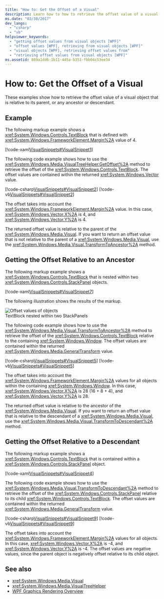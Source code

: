 ```yaml
---
title: "How to: Get the Offset of a Visual"
description: Learn how to how to retrieve the offset value of a visual object that is relative to its parent, or any ancestor or descendant.
ms.date: "03/30/2017"
dev_langs: 
  - "csharp"
  - "vb"
helpviewer_keywords: 
  - "getting offset values from visual objects [WPF]"
  - "offset values [WPF], retrieving from visual objects [WPF]"
  - "visual objects [WPF], retrieving offset values from"
  - "retrieving offset values from visual objects [WPF]"
ms.assetid: 889a1dd6-1b11-445a-b351-fbb04c53ee34
---
```

# How to: Get the Offset of a Visual
These examples show how to retrieve the offset value of a visual object that is relative to its parent, or any ancestor or descendant.  
  
## Example  
 The following markup example shows a <xref:System.Windows.Controls.TextBlock> that is defined with <xref:System.Windows.FrameworkElement.Margin%2A> value of 4.  
  
 [!code-xaml[VisualSnippets#VisualSnippet1](~/samples/snippets/csharp/VS_Snippets_Wpf/VisualSnippets/CSharp/Window1.xaml#visualsnippet1)]  
  
 The following code example shows how to use the <xref:System.Windows.Media.VisualTreeHelper.GetOffset%2A> method to retrieve the offset of the <xref:System.Windows.Controls.TextBlock>. The offset values are contained within the returned <xref:System.Windows.Vector> value.  
  
 [!code-csharp[VisualSnippets#VisualSnippet2](~/samples/snippets/csharp/VS_Snippets_Wpf/VisualSnippets/CSharp/Window1.xaml.cs#visualsnippet2)]
 [!code-vb[VisualSnippets#VisualSnippet2](~/samples/snippets/visualbasic/VS_Snippets_Wpf/VisualSnippets/visualbasic/window1.xaml.vb#visualsnippet2)]  
  
 The offset takes into account the <xref:System.Windows.FrameworkElement.Margin%2A> value. In this case, <xref:System.Windows.Vector.X%2A> is 4, and <xref:System.Windows.Vector.Y%2A> is 4.  
  
 The returned offset value is relative to the parent of the <xref:System.Windows.Media.Visual>. If you want to return an offset value that is not relative to the parent of a <xref:System.Windows.Media.Visual>, use the <xref:System.Windows.Media.Visual.TransformToAncestor%2A> method.  
  
## Getting the Offset Relative to an Ancestor  
 The following markup example shows a <xref:System.Windows.Controls.TextBlock> that is nested within two <xref:System.Windows.Controls.StackPanel> objects.  
  
 [!code-xaml[VisualSnippets#VisualSnippet7](~/samples/snippets/csharp/VS_Snippets_Wpf/VisualSnippets/CSharp/Window2.xaml#visualsnippet7)]  
  
 The following illustration shows the results of the markup.  
  
 ![Offset values of objects](./media/visualoffset-01.png "VisualOffset_01")  
TextBlock nested within two StackPanels  
  
 The following code example shows how to use the <xref:System.Windows.Media.Visual.TransformToAncestor%2A> method to retrieve the offset of the <xref:System.Windows.Controls.TextBlock> relative to the containing <xref:System.Windows.Window>. The offset values are contained within the returned <xref:System.Windows.Media.GeneralTransform> value.  
  
 [!code-csharp[VisualSnippets#VisualSnippet5](~/samples/snippets/csharp/VS_Snippets_Wpf/VisualSnippets/CSharp/Window1.xaml.cs#visualsnippet5)]
 [!code-vb[VisualSnippets#VisualSnippet5](~/samples/snippets/visualbasic/VS_Snippets_Wpf/VisualSnippets/visualbasic/window1.xaml.vb#visualsnippet5)]  
  
 The offset takes into account the <xref:System.Windows.FrameworkElement.Margin%2A> values for all objects within the containing <xref:System.Windows.Window>. In this case, <xref:System.Windows.Vector.X%2A> is 28 (16 + 8 + 4), and <xref:System.Windows.Vector.Y%2A> is 28.  
  
 The returned offset value is relative to the ancestor of the <xref:System.Windows.Media.Visual>. If you want to return an offset value that is relative to the descendant of a <xref:System.Windows.Media.Visual>, use the <xref:System.Windows.Media.Visual.TransformToDescendant%2A> method.  
  
## Getting the Offset Relative to a Descendant  
 The following markup example shows a <xref:System.Windows.Controls.TextBlock> that is contained within a <xref:System.Windows.Controls.StackPanel> object.  
  
 [!code-xaml[VisualSnippets#VisualSnippet4](~/samples/snippets/csharp/VS_Snippets_Wpf/VisualSnippets/CSharp/Window1.xaml#visualsnippet4)]  
  
 The following code example shows how to use the <xref:System.Windows.Media.Visual.TransformToDescendant%2A> method to retrieve the offset of the <xref:System.Windows.Controls.StackPanel> relative to its child <xref:System.Windows.Controls.TextBlock>. The offset values are contained within the returned <xref:System.Windows.Media.GeneralTransform> value.  
  
 [!code-csharp[VisualSnippets#VisualSnippet9](~/samples/snippets/csharp/VS_Snippets_Wpf/VisualSnippets/CSharp/Window1.xaml.cs#visualsnippet9)]
 [!code-vb[VisualSnippets#VisualSnippet9](~/samples/snippets/visualbasic/VS_Snippets_Wpf/VisualSnippets/visualbasic/window1.xaml.vb#visualsnippet9)]  
  
 The offset takes into account the <xref:System.Windows.FrameworkElement.Margin%2A> values for all objects. In this case, <xref:System.Windows.Vector.X%2A> is -4, and <xref:System.Windows.Vector.Y%2A> is -4. The offset values are negative values, since the parent object is negatively offset relative to its child object.  
  
## See also

- <xref:System.Windows.Media.Visual>
- <xref:System.Windows.Media.VisualTreeHelper>
- [WPF Graphics Rendering Overview](wpf-graphics-rendering-overview.md)
